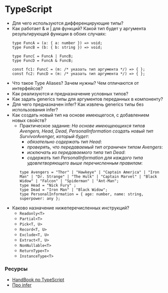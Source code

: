 # TypeScript

* Для чего используются дифференцирующие типы?
* Как работает & и | для функций? Какой тип будет у аргумента результирующей функции в обоих случаях:
  ```
  type FuncA = (a: { a: number }) => void;
  type FuncB = (b: { b: string }) => void;

  type FuncC = FuncA | FuncB;
  type FuncD = FuncA & FuncB;

  const fc1: FuncC = (m: /* указать тип аргумента */) => { };
  const fc2: FuncD = (m: /* указать тип аргумента */) => { };
  ```
* Что такое Type Aliases? Зачем нужны? Чем отличаются от интерфейсов?
* Как реализуются и предназначение условных типов?
* Как задать generics типы для аргументов переданных в компоненту?
* Для чего предназначен infer? Как извлечь generics типы без использования infer?
* Как создать новый тип на основе имеющегося, с добавлением новых свойств? 
  * Практическое задание: _На основе имеющеющихся типов Avengers, Head, Dead, PersonalInformation создать новый тип SurvivorAvenger, который будет_:
    * _обязательно содержать тип Head_:
    * _проверять, что передаваемый тип ограничен типом Avengers_:
    * _исключать из передаваемого типа тип Dead_:
    * _содержать тип PersonalInformation для каждого типа удовлетворяющего выше перечисленным правилам_:
    ```
    type Avengers = "Thor" | "Hawkeye" | "Captain America" | "Iron Man" | "Dr. Strange" | "The Hulk" | "Captain Marvel" | "Black Widow" | "Falcon" | "Spiderman" | "Ant-Man";
    type Head = "Nick Fury" ;
    type Dead = "Iron Man" | "Black Widow";
    type PersonalInformation = { age: number, name: string, superpower: any };
    ```
* Каково назначение нижеперечисленных инструкций?
  * `Readonly<T>`
  * `Partial<T>`
  * `Pick<T, U>`
  * `Record<T, U>`
  * `Exclude<T, U>`
  * `Extract<T, U>`
  * `NonNullable<T>`
  * `ReturnType<T>`
  * `InstanceType<T>`

### Ресурсы
* [HandBook по TypeScript](https://www.typescriptlang.org/docs/handbook/advanced-types.html)
* [Про infer](https://dev.to/miracleblue/how-2-typescript-serious-business-with-typescripts-infer-keyword-40i5)